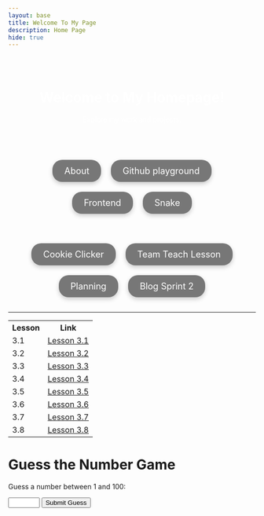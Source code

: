 ```yaml
---
layout: base
title: Welcome To My Page 
description: Home Page
hide: true
---
```


<div style="background-image: url('https://media.istockphoto.com/id/1342851017/vector/elegant-black-background-vector-illustration-with-vintage-distressed-grunge-texture-and-dark.jpg?s=612x612&w=0&k=20&c=THEu64UKfhNsnXuVWOHsQehRr7uuKWjbYrshHoTFsS0='); background-size: cover; color: white; text-align: center; padding: 30px; max-width: 600px; margin: 0 auto;">
  <h1>Welcome to My Homepage!</h1>
  <p>Explore my work and projects.</p>
</div>



<div class="submenu" style="max-width: 80%; margin: 0 auto; padding: 20px; text-align: center;">
  <div style="display: flex; flex-wrap: wrap; justify-content: center;">
    <div style="margin: 10px;">
      <a href="http://127.0.0.1:4100/darsh_2025/about/" style="background-color: #777; color: white; padding: 12px 24px; text-decoration: none; border-radius: 20px; font-size: 18px; display: inline-block; box-shadow: 0 4px 10px rgba(0, 0, 0, 0.2); transition: transform 0.3s, box-shadow 0.3s;">About</a>
    </div>
    <div style="margin: 10px;">
      <a href="http://127.0.0.1:4100/darsh_2025/2024/09/11/GitHub_Playground_IPYNB_2_.html" style="background-color: #777; color: white; padding: 12px 24px; text-decoration: none; border-radius: 20px; font-size: 18px; display: inline-block; box-shadow: 0 4px 10px rgba(0, 0, 0, 0.2); transition: transform 0.3s, box-shadow 0.3s;">Github playground</a>
    </div>
    <div style="margin: 10px;">
      <a href="http://127.0.0.1:4100/darsh_2025/2024/09/19/Hacks_Frontend_IPYNB_2_.html" style="background-color: #777; color: white; padding: 12px 24px; text-decoration: none; border-radius: 20px; font-size: 18px; display: inline-block; box-shadow: 0 4px 10px rgba(0, 0, 0, 0.2); transition: transform 0.3s, box-shadow 0.3s;">Frontend</a>
    </div>
    <div style="margin: 10px;">
      <a href="http://127.0.0.1:4100/darsh_2025/snake/" style="background-color: #777; color: white; padding: 12px 24px; text-decoration: none; border-radius: 20px; font-size: 18px; display: inline-block; box-shadow: 0 4px 10px rgba(0, 0, 0, 0.2); transition: transform 0.3s, box-shadow 0.3s;">Snake</a>
    </div>
  </div>
</div>

<style>
  .submenu {
    max-width: 1024px; /* Adjust width here to your desired value */
    margin: 0 auto;
    padding: 20px;
    text-align: center;
  }

  div a:hover {
    transform: translateY(-5px); /* Slight movement up */
    box-shadow: 0 6px 15px rgba(0, 0, 0, 0.3); /* Stronger shadow on hover */
  }
</style>

<div style="text-align: center; margin: 20px;">
  <div style="display: flex; flex-wrap: wrap; justify-content: center;">
    <div style="margin: 10px;">
      <a href="" style="background-color: #777; color: white; padding: 12px 24px; text-decoration: none; border-radius: 20px; font-size: 18px; display: inline-block; box-shadow: 0 4px 10px rgba(0, 0, 0, 0.2); transition: transform 0.3s, box-shadow 0.3s;">Cookie Clicker</a>
    </div>
    <div style="margin: 10px;">
      <a href="" style="background-color: #777; color: white; padding: 12px 24px; text-decoration: none; border-radius: 20px; font-size: 18px; display: inline-block; box-shadow: 0 4px 10px rgba(0, 0, 0, 0.2); transition: transform 0.3s, box-shadow 0.3s;">Team Teach Lesson</a>
    </div>
    <div style="margin: 10px;">
      <a href="" style="background-color: #777; color: white; padding: 12px 24px; text-decoration: none; border-radius: 20px; font-size: 18px; display: inline-block; box-shadow: 0 4px 10px rgba(0, 0, 0, 0.2); transition: transform 0.3s, box-shadow 0.3s;">Planning </a>
    </div>
    <div style="margin: 10px;">
      <a href="https://darsh220.github.io/darsh_2025/2024/10/15/sprint2_blog_IPYNB_2_.html" style="background-color: #777; color: white; padding: 12px 24px; text-decoration: none; border-radius: 20px; font-size: 18px; display: inline-block; box-shadow: 0 4px 10px rgba(0, 0, 0, 0.2); transition: transform 0.3s, box-shadow 0.3s;">Blog Sprint 2</a>
    </div>
  </div>
  </div>

<style>
  div a:hover {
    transform: translateY(-5px); /* Slight movement up */
    box-shadow: 0 6px 15px rgba(0, 0, 0, 0.3); /* Stronger shadow on hover */
  }
</style>




---



<table>
  <tr>
    <th>Lesson</th>
    <th>Link</th>
  </tr>
  <tr>
    <td>3.1</td>
    <td><a href="https://darsh220.github.io/darsh_2025/2024/10/07/3.1_IPYNB_2_.html" title="Learn about Lesson 3.1">Lesson 3.1</a></td>
  </tr>
  <tr>
    <td>3.2</td>
    <td><a href="https://darsh220.github.io/darsh_2025/2024/10/07/3.2_IPYNB_2_.html" title="Learn about Lesson 3.2">Lesson 3.2</a></td>
  </tr>
  <tr>
    <td>3.3</td>
    <td><a href="https://darsh220.github.io/darsh_2025/2024/10/09/3.3_3.5_IPYNB_2_.html" title="Learn about Lesson 3.3">Lesson 3.3</a></td>
  </tr>
  <tr>
    <td>3.4</td>
    <td><a href="https://darsh220.github.io/darsh_2025/2024/10/11/3.4_IPYNB_2_.html" title="Learn about Lesson 3.4">Lesson 3.4</a></td>
  </tr>
  <tr>
    <td>3.5</td>
    <td><a href="https://darsh220.github.io/darsh_2025/2024/10/09/3.3_3.5_IPYNB_2_.html" title="Learn about Lesson 3.5">Lesson 3.5</a></td>
  </tr>
  <tr>
    <td>3.6</td>
    <td><a href="https://darsh220.github.io/darsh_2025/2024/10/10/3.6_IPYNB_2_.html" title="Learn about Lesson 3.6">Lesson 3.6</a></td>
  </tr>
  <tr>
    <td>3.7</td>
    <td><a href="https://darsh220.github.io/darsh_2025/2024/10/11/3.7_IPYNB_2_.html" title="Learn about Lesson 3.7">Lesson 3.7</a></td>
  </tr>
  <tr>
    <td>3.8</td>
    <td><a href="https://darsh220.github.io/darsh_2025/2024/10/03/3.8_IPYNB_2_.html" title="Learn about Lesson 3.8">Lesson 3.8</a></td>
  </tr>
</table>


# Guess the Number Game

<p>Guess a number between 1 and 100:</p>

<input type="number" id="guessInput" min="1" max="100">
<button id="guessButton" class="button">Submit Guess</button>
<p id="feedback"></p>
<button id="restartButton" class="button" style="display:none;">Play Again</button>

<script>
document.addEventListener('DOMContentLoaded', function() {
    const guessInput = document.getElementById('guessInput');
    const guessButton = document.getElementById('guessButton');
    const feedback = document.getElementById('feedback');
    const restartButton = document.getElementById('restartButton');

    let secretNumber;
    let attempts = 0;

    function startNewGame() {
        secretNumber = Math.floor(Math.random() * 100) + 1;
        attempts = 0;
        feedback.textContent = '';
        guessInput.value = '';
        guessInput.disabled = false;
        guessButton.disabled = false;
        restartButton.style.display = 'none';
    }

    function checkGuess() {
        const userGuess = parseInt(guessInput.value, 10);
        if (isNaN(userGuess) || userGuess < 1 || userGuess > 100) {
            feedback.textContent = 'Please enter a number between 1 and 100.';
            return;
        }

        attempts++;

        if (userGuess === secretNumber) {
            feedback.textContent = `Congratulations! You guessed the number in ${attempts} attempts.`;
            guessInput.disabled = true;
            guessButton.disabled = true;
            restartButton.style.display = 'inline-block';
        } else if (userGuess < secretNumber) {
            feedback.textContent = 'Too low! Try again.';
        } else {
            feedback.textContent = 'Too high! Try again.';
        }
    }

    guessButton.addEventListener('click', checkGuess);
    restartButton.addEventListener('click', startNewGame);

    startNewGame(); // Initialize the game
});
</script>






